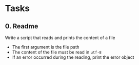 # Tasks

## 0. Readme

Write a script that reads and prints the content of a file

-   The first argument is the file path
-   The content of the file must be read in `utf-8`
-   If an error occurred during the reading, print the error object
